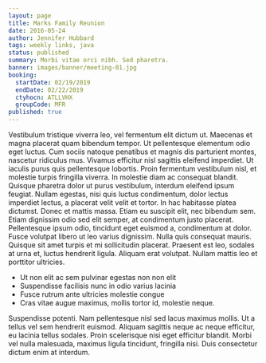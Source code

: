 ```yaml
---
layout: page
title: Marks Family Reunion
date: 2016-05-24
author: Jennifer Hubbard
tags: weekly links, java
status: published
summary: Morbi vitae orci nibh. Sed pharetra.
banner: images/banner/meeting-01.jpg
booking:
  startDate: 02/19/2019
  endDate: 02/22/2019
  ctyhocn: ATLLVHX
  groupCode: MFR
published: true
---
```

Vestibulum tristique viverra leo, vel fermentum elit dictum ut. Maecenas et magna placerat quam bibendum tempor. Ut pellentesque elementum odio eget luctus. Cum sociis natoque penatibus et magnis dis parturient montes, nascetur ridiculus mus. Vivamus efficitur nisl sagittis eleifend imperdiet. Ut iaculis purus quis pellentesque lobortis. Proin fermentum vestibulum nisl, et molestie turpis fringilla viverra. In molestie diam ac consequat blandit. Quisque pharetra dolor ut purus vestibulum, interdum eleifend ipsum feugiat. Nullam egestas, nisi quis luctus condimentum, dolor lectus imperdiet lectus, a placerat velit velit et tortor. In hac habitasse platea dictumst. Donec et mattis massa.
Etiam eu suscipit elit, nec bibendum sem. Etiam dignissim odio sed elit semper, at condimentum justo placerat. Pellentesque ipsum odio, tincidunt eget euismod a, condimentum at dolor. Fusce volutpat libero ut leo varius dignissim. Nulla quis consequat mauris. Quisque sit amet turpis et mi sollicitudin placerat. Praesent est leo, sodales at urna et, luctus hendrerit ligula. Aliquam erat volutpat. Nullam mattis leo et porttitor ultricies.

* Ut non elit ac sem pulvinar egestas non non elit
* Suspendisse facilisis nunc in odio varius lacinia
* Fusce rutrum ante ultricies molestie congue
* Cras vitae augue maximus, mollis tortor id, molestie neque.

Suspendisse potenti. Nam pellentesque nisl sed lacus maximus mollis. Ut a tellus vel sem hendrerit euismod. Aliquam sagittis neque ac neque efficitur, eu lacinia tellus sodales. Proin scelerisque nisi eget efficitur blandit. Morbi vel nulla malesuada, maximus ligula tincidunt, fringilla nisi. Duis consectetur dictum enim at interdum.
